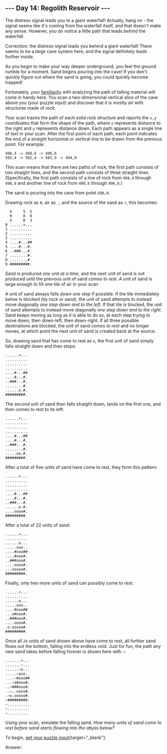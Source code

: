 ## \-\-- Day 14: Regolith Reservoir \-\--

The distress signal leads you to a giant waterfall! Actually, hang on -
the signal seems like it\'s coming from the waterfall itself, and that
doesn\'t make any sense. However, you do notice a little path that leads
_behind_ the waterfall.

Correction: the distress signal leads you behind a giant waterfall!
There seems to be a large cave system here, and the signal definitely
leads further inside.

As you begin to make your way deeper underground, you feel the ground
rumble for a moment. Sand begins pouring into the cave! If you don\'t
quickly figure out where the sand is going, you could quickly become
trapped!

Fortunately, your [familiarity](https://adventofcode.com/2018/day/17)
with analyzing the path of falling material will come in handy here. You
scan a two-dimensional vertical slice of the cave above you (your puzzle
input) and discover that it is mostly _air_ with structures made of
_rock_.

Your scan traces the path of each solid rock structure and reports the
`x,y` coordinates that form the shape of the path, where `x` represents
distance to the right and `y` represents distance down. Each path
appears as a single line of text in your scan. After the first point of
each path, each point indicates the end of a straight horizontal or
vertical line to be drawn from the previous point. For example:

    498,4 -> 498,6 -> 496,6
    503,4 -> 502,4 -> 502,9 -> 494,9

This scan means that there are two paths of rock; the first path
consists of two straight lines, and the second path consists of three
straight lines. (Specifically, the first path consists of a line of rock
from `498,4` through `498,6` and another line of rock from `498,6`
through `496,6`.)

The sand is pouring into the cave from point `500,0`.

Drawing rock as `#`, air as `.`, and the source of the sand as `+`, this
becomes:

      4     5  5
      9     0  0
      4     0  3
    0 ......+...
    1 ..........
    2 ..........
    3 ..........
    4 ....#...##
    5 ....#...#.
    6 ..###...#.
    7 ........#.
    8 ........#.
    9 #########.

Sand is produced _one unit at a time_, and the next unit of sand is not
produced until the previous unit of sand _comes to rest_. A unit of sand
is large enough to fill one tile of air in your scan.

A unit of sand always falls _down one step_ if possible. If the tile
immediately below is blocked (by rock or sand), the unit of sand
attempts to instead move diagonally _one step down and to the left_. If
that tile is blocked, the unit of sand attempts to instead move
diagonally _one step down and to the right_. Sand keeps moving as long
as it is able to do so, at each step trying to move down, then
down-left, then down-right. If all three possible destinations are
blocked, the unit of sand _comes to rest_ and no longer moves, at which
point the next unit of sand is created back at the source.

So, drawing sand that has come to rest as `o`, the first unit of sand
simply falls straight down and then stops:

    ......+...
    ..........
    ..........
    ..........
    ....#...##
    ....#...#.
    ..###...#.
    ........#.
    ......o.#.
    #########.

The second unit of sand then falls straight down, lands on the first
one, and then comes to rest to its left:

    ......+...
    ..........
    ..........
    ..........
    ....#...##
    ....#...#.
    ..###...#.
    ........#.
    .....oo.#.
    #########.

After a total of five units of sand have come to rest, they form this
pattern:

    ......+...
    ..........
    ..........
    ..........
    ....#...##
    ....#...#.
    ..###...#.
    ......o.#.
    ....oooo#.
    #########.

After a total of 22 units of sand:

    ......+...
    ..........
    ......o...
    .....ooo..
    ....#ooo##
    ....#ooo#.
    ..###ooo#.
    ....oooo#.
    ...ooooo#.
    #########.

Finally, only two more units of sand can possibly come to rest:

    ......+...
    ..........
    ......o...
    .....ooo..
    ....#ooo##
    ...o#ooo#.
    ..###ooo#.
    ....oooo#.
    .o.ooooo#.
    #########.

Once all _`24`_ units of sand shown above have come to rest, all further
sand flows out the bottom, falling into the endless void. Just for fun,
the path any new sand takes before falling forever is shown here with
`~`:

    .......+...
    .......~...
    ......~o...
    .....~ooo..
    ....~#ooo##
    ...~o#ooo#.
    ..~###ooo#.
    ..~..oooo#.
    .~o.ooooo#.
    ~#########.
    ~..........
    ~..........
    ~..........

Using your scan, simulate the falling sand. _How many units of sand come
to rest before sand starts flowing into the abyss below?_

To begin, [get your puzzle
input](https://adventofcode.com/2022/day/14/input){target="\_blank"}.

Answer:

